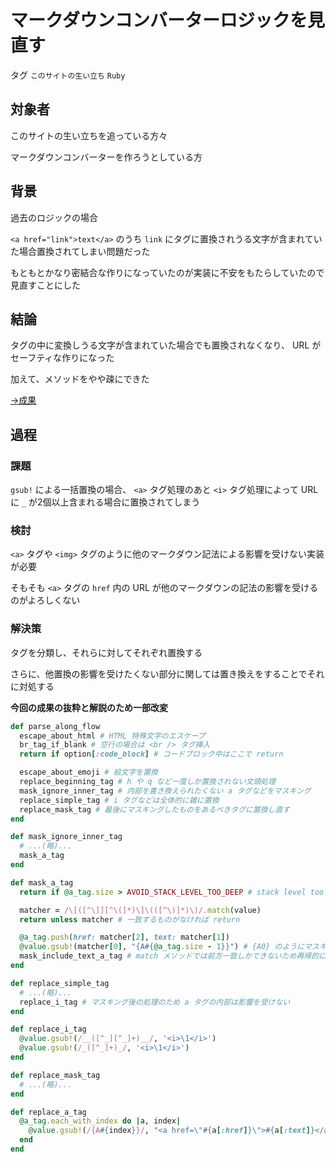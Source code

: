# マークダウンコンバーターロジックを見直す

タグ `このサイトの生い立ち` `Ruby`

## 対象者

このサイトの生い立ちを追っている方々

マークダウンコンバーターを作ろうとしている方

## 背景

過去のロジックの場合

`<a href="link">text</a>` のうち `link` にタグに置換されうる文字が含まれていた場合置換されてしまい問題だった

もともとかなり密結合な作りになっていたのが実装に不安をもたらしていたので見直すことにした

## 結論

タグの中に変換しうる文字が含まれていた場合でも置換されなくなり、 URL がセーフティな作りになった

加えて、メソッドをやや疎にできた

 

[→成果](https://github.com/shimomuh/shimomuh.github.io/commit/cbebd19ab72b469a7c0ce5ec8ff7c727bcfd6397)

 

## 過程

### 課題

`gsub!` による一括置換の場合、 `<a>` タグ処理のあと `<i>` タグ処理によって URL に `_` が2個以上含まれる場合に置換されてしまう

### 検討

`<a>` タグや `<img>` タグのように他のマークダウン記法による影響を受けない実装が必要

そもそも `<a>` タグの `href` 内の URL が他のマークダウンの記法の影響を受けるのがよろしくない

### 解決策

タグを分類し、それらに対してそれぞれ置換する

さらに、他置換の影響を受けたくない部分に関しては置き換えをすることでそれに対処する

 

**今回の成果の抜粋と解説のため一部改変**

```ruby
def parse_along_flow
  escape_about_html # HTML 特殊文字のエスケープ
  br_tag_if_blank # 空行の場合は <br /> タグ挿入
  return if option[:code_block] # コードブロック中はここで return

  escape_about_emoji # 絵文字を置換
  replace_beginning_tag # h や q など一度しか置換されない文頭処理
  mask_ignore_inner_tag # 内部を書き換えられたくない a タグなどをマスキング
  replace_simple_tag # i タグなどは全体的に雑に置換
  replace_mask_tag # 最後にマスキングしたものをあるべきタグに置換し直す
end

def mask_ignore_inner_tag
  # ...(略)...
  mask_a_tag
end

def mask_a_tag
  return if @a_tag.size > AVOID_STACK_LEVEL_TOO_DEEP # stack level too depp で怒られるので。

  matcher = /\[([^\]][^\(]*)\]\(([^\)]*)\)/.match(value)
  return unless matcher # 一致するものがなければ return

  @a_tag.push(href: matcher[2], text: matcher[1])
  @value.gsub!(matcher[0], "{A#{@a_tag.size - 1}}") # {A0} のようにマスキング
  mask_include_text_a_tag # match メソッドでは前方一致しかできないため再帰的に処理
end

def replace_simple_tag
  # ...(略)...
  replace_i_tag # マスキング後の処理のため a タグの内部は影響を受けない
end

def replace_i_tag
  @value.gsub!(/__([^_][^_]+)__/, '<i>\1</i>')
  @value.gsub!(/_([^_]+)_/, '<i>\1</i>')
end

def replace_mask_tag
  # ...(略)...
end

def replace_a_tag
  @a_tag.each_with_index do |a, index|
    @value.gsub!(/{A#{index}}/, "<a href=\"#{a[:href]}\">#{a[:text]}</a>") # 置換して戻してあげる
  end
end
```
